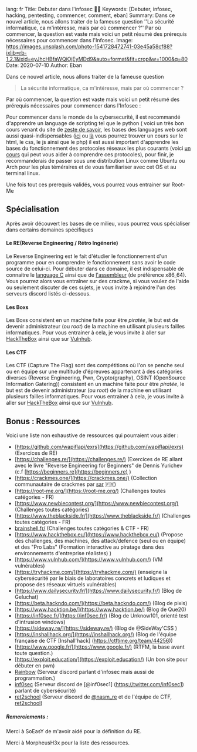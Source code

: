 lang: fr
Title: Debuter dans l'infosec 👨‍💻
Keywords: [Debuter, infosec, hacking, pentesting, commencer, comment, eban]
Summary: Dans ce nouvel article, nous allons traiter de la fameuse question ''La sécurité informatique, ca m'intéresse, mais par où commencer ?'' Par où commencer, la question est vaste mais voici un petit résumé des prérequis nécessaires pour commencer dans l'Infosec.
Image: https://images.unsplash.com/photo-1541728472741-03e45a58cf88?ixlib=rb-1.2.1&ixid=eyJhcHBfaWQiOjEyMDd9&auto=format&fit=crop&w=1000&q=80
Date: 2020-07-10
Author: Eban

Dans ce nouvel article, nous allons traiter de la fameuse question

> La sécurité informatique, ca m'intéresse, mais par où commencer ?

Par où commencer, la question est vaste mais voici un petit résumé des prérequis nécessaires pour commencer dans l'Infosec :

Pour commencer dans le monde de la cybersecurité, il est recommandé d'apprendre un language de scripting tel que le python ( voici un très bon cours venant du site de [zeste de savoir](https://zestedesavoir.com/tutoriels/799/apprendre-a-programmer-avec-python-3/), les bases des languages web sont aussi quasi-indispensables ([ici](https://apprendre-html.3wa.fr/courses) ou [là](https://openclassrooms.com/fr/courses/918836-concevez-votre-site-web-avec-php-et-mysql) vous pourrez trouver un cours sur le html, le css, le js ainsi que le php) il est aussi important d'apprendre les bases du fonctionnement des protocoles réseaux les plus courants (voici [un cours](https://openclassrooms.com/fr/courses/857447-apprenez-le-fonctionnement-des-reseaux-tcp-ip) qui peut vous aider à comprendre ces protocoles), pour finir, je recommanderais de passer sous une distribution Linux comme Ubuntu ou Arch pour les plus téméraires et de vous familiariser avec cet OS et au terminal linux.

Une fois tout ces prerequis validés, vous pourrez vous entrainer sur Root-Me

## Spécialisation

Après avoir découvert les bases de ce milieu, vous pourrez vous spécialiser dans certains domaines spécifiques

#### Le RE(Reverse Engineering / Rétro Ingénerie)

Le Reverse Engineering est le fait d'étudier le fonctionnement d'un programme pour en comprendre le fonctionnement sans avoir le code source de celui-ci.
Pour débuter dans ce domaine, il est indispensable de connaitre le [language C](https://zestedesavoir.com/tutoriels/755/le-langage-c-1/) ainsi que de [l'assembleur](https://www.youtube.com/watch?v=yxzUi8MdOAA&list=PLcT0DaY68xGzzmj47WSbb8XaIwWFjVlKz) (de préférence x86_64).
Vous pourrez alors vous entraîner sur des crackme, si vous voulez de l'aide ou seulement discuter de ces sujets, je vous invite à rejoindre l'un des serveurs discord listés ci-dessous.

#### Les Boxs

Les Boxs consistent en un machine faite pour être *piratée*, le but est de devenir administrateur (ou *root*) de la machine en utilisant plusieurs failles informatiques. Pour vous entrainer à cela, je vous invite à aller sur [HackTheBox](https://hackthebox.eu) ainsi que sur [Vulnhub](https://vulnhub.com).

#### Les CTF

Les CTF (Capture The Flag) sont des compétitions où l'on se penche seul ou en équipe sur une multitude d'épreuves appartenant à des catégories diverses (Reverse Engineering, Pwn, Crypto(graphy), OSINT (OpenSource Information Gatering)) consistent en un machine faite pour être *piratée*, le but est de devenir administrateur (ou *root*) de la machine en utilisant plusieurs failles informatiques. Pour vous entrainer à cela, je vous invite à aller sur [HackTheBox](https://hackthebox.eu) ainsi que sur [Vulnhub](https://vulnhub.com).

## Bonus : Ressources
Voici une liste non exhaustive de ressources qui pourraient vous aider :

- [https://github.com/wapiflapi/exrs](https://github.com/wapiflapi/exrs) (Exercices de RE)
- [https://challenges.re/](https://challenges.re/) (Exercices de RE allant avec le livre "Reverse Engineering for Beginners" de Dennis Yurichev (c.f [https://beginners.re](https://beginners.re) )
- [https://crackmes.one/](https://crackmes.one/) (Collection communautaire de crackmes par [sar](https://twitter.com/sar5430) 🇫🇷)
- [https://root-me.org/](https://root-me.org/) (Challenges toutes catégories - FR)
- [https://www.newbiecontest.org/](https://www.newbiecontest.org/) (Challenges toutes catégories)
- [https://www.theblackside.fr/](https://www.theblackside.fr/) (Challenges toutes catégories - FR)
- [brainshell.fr/](brainshell.fr/) (Challenges toutes catégories & CTF - FR)
- [https://www.hackthebox.eu/](https://www.hackthebox.eu/) (Propose des challenges, des machines, des attack/defence (seul ou en équipe) et des "Pro Labs" (Formation interactive au piratage dans des environnements d'entreprise réalistes) )
- [https://www.vulnhub.com/](https://www.vulnhub.com/) (VM vulnérables)
- [https://tryhackme.com/](https://tryhackme.com/) (enseigne la cybersécurité par le biais de laboratoires concrets et ludiques et propose des réseaux virtuels vulnérables)
- [https://www.dailysecurity.fr/](https://www.dailysecurity.fr/) (Blog de Geluchat)
- [https://beta.hackndo.com/](https://beta.hackndo.com/) (Blog de pixis)
- [https://www.hacktion.be/](https://www.hacktion.be/) (Blog de Que20)
- [https://inf0sec.fr/](https://inf0sec.fr/) (Blog de Unknow101, orienté test d'intrusion windows)
- [https://sideway.re/](https://sideway.re/) (Blog de @SideWay'CSS )
- [https://inshallhack.org/](https://inshallhack.org/) (Blog de l'équipe française de CTF [Inshall'hack] (https://ctftime.org/team/44256))
- [https://www.google.fr/](https://www.google.fr/) (RTFM, la base avant toute question.)
- [https://exploit.education/](https://exploit.education/) (Un bon site pour débuter en pwn)
- [Rainbow](https://discord.gg/heAw9mZ) (Serveur discord parlant d'infosec mais aussi de programmation.)
- [inf0sec](https://discord.gg/YEy6aZ4) (Serveur discord de [@inf0sec1] (https://twitter.com/inf0sec1) parlant de cybersécurité)
- [ret2school](https://discord.gg/gFws9jH) (Serveur discord de [@nasm_re](https://twitter.com/nasm_re) et de l'équipe de CTF, [ret2school](https://twitter.com/ret2school_fr))

##### Remerciements :
Merci à SoEasY de m'avoir aidé pour la définition du RE.

Merci à MorpheusH3x pour la liste des ressources.

